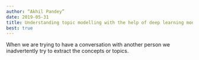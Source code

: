 ```yaml
---
author: “Akhil Pandey”
date: 2019-05-31
title: Understanding topic modelling with the help of deep learning models
best: true
---
```


When we are trying to have a conversation with another person we inadvertently try to extract the concepts or topics.
